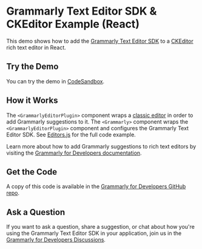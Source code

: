 # Grammarly Text Editor SDK & CKEditor Example (React)

This demo shows how to add the [Grammarly Text Editor SDK](https://developer.grammarly.com/) to a [CKEditor](https://ckeditor.com/) rich text editor in React.

## Try the Demo

You can try the demo in [CodeSandbox](https://codesandbox.io/s/github/grammarly/grammarly-for-developers/tree/main/examples/editor-sdk-react-ckeditor?file=/src/Editors.js).

## How it Works

The `<GrammarlyEditorPlugin>` component wraps a [classic editor](https://ckeditor.com/docs/ckeditor5/latest/api/module_editor-classic_classiceditor-ClassicEditor.html) in order to add Grammarly suggestions to it. The `<Grammarly>` component wraps the `<GrammarlyEditorPlugin>` component and configures the Grammarly Text Editor SDK. See [Editors.js](./src/Editors.js) for the full code example.

Learn more about how to add Grammarly suggestions to rich text editors by visiting the [Grammarly for Developers documentation](https://developer.grammarly.com/docs/#supported-text-editors).

## Get the Code

A copy of this code is available in the [Grammarly for Developers GitHub repo](https://github.com/grammarly/grammarly-for-developers/tree/main/examples/editor-sdk-react-ckeditor).

## Ask a Question

If you want to ask a question, share a suggestion, or chat about how you're using the Grammarly Text Editor SDK in your application, join us in the [Grammarly for Developers Discussions](https://github.com/grammarly/grammarly-for-developers/discussions).
